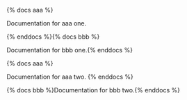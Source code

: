 {% docs aaa %}

Documentation for aaa one.

{% enddocs %}{% docs bbb %}

Documentation for bbb one.{% enddocs %}




{% docs aaa %}





Documentation for aaa two.
{% enddocs %}





{% docs bbb %}Documentation for bbb two.{% enddocs %}
